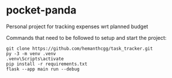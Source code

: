 # pocket-panda

Personal project for tracking expenses wrt planned budget

Commands that need to be followed to setup and start the project:
```
git clone https://github.com/hemanthcgg/task_tracker.git
py -3 -m venv .venv
.venv\Scripts\activate
pip install -r requirements.txt
flask --app main run --debug
```

